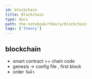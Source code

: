```yaml
---
id: blockchain
title: Blockchain
type: docs
path: the-notebook/theory/blockchain
tags: ['theory']
---
```


## blockchain
- smart contract == chain code
- genesis -> config file , first block
- order จัดคิว
